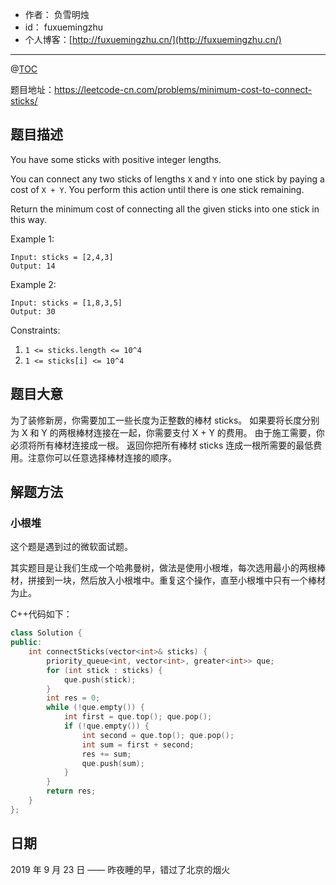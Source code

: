 

- 作者：    负雪明烛
- id：      fuxuemingzhu
- 个人博客：[http://fuxuemingzhu.cn/](http://fuxuemingzhu.cn/)

---
@[TOC](目录)

题目地址：https://leetcode-cn.com/problems/minimum-cost-to-connect-sticks/

## 题目描述

You have some sticks with positive integer lengths.

You can connect any two sticks of lengths `X` and `Y` into one stick by paying a cost of `X + Y`.  You perform this action until there is one stick remaining.

Return the minimum cost of connecting all the given sticks into one stick in this way.

Example 1:

    Input: sticks = [2,4,3]
    Output: 14

Example 2:

    Input: sticks = [1,8,3,5]
    Output: 30

Constraints:

1. `1 <= sticks.length <= 10^4`
1. `1 <= sticks[i] <= 10^4`



## 题目大意

为了装修新房，你需要加工一些长度为正整数的棒材 sticks。
如果要将长度分别为 X 和 Y 的两根棒材连接在一起，你需要支付 X + Y 的费用。 由于施工需要，你必须将所有棒材连接成一根。
返回你把所有棒材 sticks 连成一根所需要的最低费用。注意你可以任意选择棒材连接的顺序。

## 解题方法

### 小根堆

这个题是遇到过的微软面试题。

其实题目是让我们生成一个哈弗曼树，做法是使用小根堆，每次选用最小的两根棒材，拼接到一块，然后放入小根堆中。重复这个操作，直至小根堆中只有一个棒材为止。


C++代码如下：

```cpp
class Solution {
public:
    int connectSticks(vector<int>& sticks) {
        priority_queue<int, vector<int>, greater<int>> que;
        for (int stick : sticks) {
            que.push(stick);
        }
        int res = 0;
        while (!que.empty()) {
            int first = que.top(); que.pop();
            if (!que.empty()) {
                int second = que.top(); que.pop();
                int sum = first + second;
                res += sum;
                que.push(sum);
            }
        }
        return res;
    }
};
```

## 日期

2019 年 9 月 23 日 —— 昨夜睡的早，错过了北京的烟火
